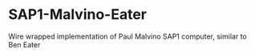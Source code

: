 # SAP1-Malvino-Eater
Wire wrapped implementation of Paul Malvino SAP1 computer, similar to Ben Eater 
